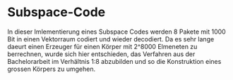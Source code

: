 # Subspace-Code

In dieser Imlementierung eines Subspace Codes werden 8 Pakete mit 1000 Bit in einen Vektorraum codiert und wieder decodiert. 
Da es sehr lange daeurt einen Erzeuger für einen Körper mit 2^8000 Elmeneten zu berrechnen, wurde sich hier entschieden, das
Verfahren aus der Bachelorarbeit im Verhältnis 1:8 abzubilden und so die Konstruktion eines grossen Körpers zu umgehen.
